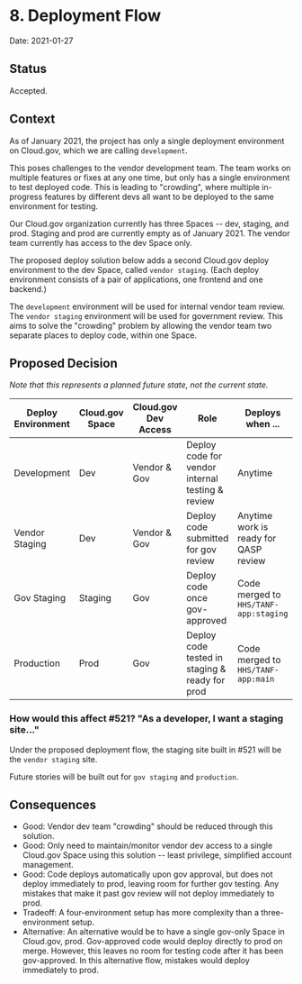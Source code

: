 # 8. Deployment Flow
Date: 2021-01-27

## Status

Accepted.

## Context

As of January 2021, the project has only a single deployment environment on Cloud.gov, which we are calling `development`.

This poses challenges to the vendor development team. The team works on multiple features or fixes at any one time, but only has a single environment to test deployed code. This is leading to "crowding", where multiple in-progress features by different devs all want to be deployed to the same environment for testing. 

Our Cloud.gov organization currently has three Spaces -- dev, staging, and prod. Staging and prod are currently empty as of January 2021. The vendor team currently has access to the dev Space only. 

The proposed deploy solution below adds a second Cloud.gov deploy environment to the dev Space, called `vendor staging`. (Each deploy environment consists of a pair of applications, one frontend and one backend.)

The `development` environment will be used for internal vendor team review. The `vendor staging` environment will be used for government review. This aims to solve the "crowding" problem by allowing the vendor team two separate places to deploy code, within one Space.

## Proposed Decision

_Note that this represents a planned future state, not the current state._

Deploy Environment | Cloud.gov Space | Cloud.gov Dev Access | Role                                              | Deploys when ...  |
-------------------|-----------------|----------------------|---------------------------------------------------|-------------------|
Development         | Dev             | Vendor & Gov         | Deploy code for vendor internal testing & review  | Anytime           |
Vendor Staging        | Dev             | Vendor & Gov         | Deploy code submitted for gov review             | Anytime work is ready for QASP review |
Gov Staging            | Staging         | Gov                  | Deploy code once gov-approved               | Code merged to `HHS/TANF-app:staging`
Production         | Prod            | Gov                  | Deploy code tested in staging & ready for prod    | Code merged to `HHS/TANF-app:main`

### How would this affect #521? "As a developer, I want a staging site..."

Under the proposed deployment flow, the staging site built in #521 will be the `vendor staging` site. 

Future stories will be built out for `gov staging` and `production`.

## Consequences

* Good: Vendor dev team "crowding" should be reduced through this solution.
* Good: Only need to maintain/monitor vendor dev access to a single Cloud.gov Space using this solution -- least privilege, simplified account management.
* Good: Code deploys automatically upon gov approval, but does not deploy immediately to prod, leaving room for further gov testing. Any mistakes that make it past gov review will not deploy immediately to prod.
* Tradeoff: A four-environment setup has more complexity than a three-environment setup.
* Alternative: An alternative would be to have a single gov-only Space in Cloud.gov, prod. Gov-approved code would deploy directly to prod on merge. However, this leaves no room for testing code after it has been gov-approved. In this alternative flow, mistakes would deploy immediately to prod.
